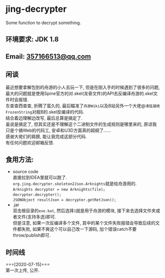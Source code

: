 # jing-decrypter
Some function to decrypt something.

环境要求: JDK 1.8
---

Email: 357166513@qq.com
---

闲谈
---
最近想要拿解包到的舟游的小人去玩一下, 但是在刚入手的时候遇到了很多的问题, 最大的问题就是使用Spine官方的对.skel(龙骨文件)的API去反编译舟游的.skel文件时会报错.<br>
东查查西查查, 折腾了蛮久的, 最后瞄准了`舟游Wiki`以及B站另外一个大佬@`凊弦凝绝FrozenString`对舰B的.skel反编译的代码.<br>
结合着边理解边改写, 最后总算是搞定了.<br>
虽说是搞定了, 但其实还是不理解这个二进制文件的生成规则是哪里来的, 原谅我只是个搞Web的代码工, 安卓和U3D方面真的超纲了……<br>
感谢大佬们的肩膀, 能让我完成这部分代码.<br>
有任何问题欢迎邮箱反馈. <br>

食用方法:
---
* source code<br>
直接拉到IDEA里就可以跑了.<br>
`org.jing.decrypter.skeleton2Json.Arknights`就是给舟游用的.<br>
`Arknights decrypter = new Arknights(file);`<br>
`decrypter.decrypter();`<br>
`JSONObject resultJson = decrypter.getRetJson();`<br>
* .jar<br>
双击根目录的`exe.bat`, 然后选择`1`就是用于舟游的模块, 接下来去选择文件夹或者文件(支持多选)即可.<br>
但是注意, 如果一次反编译多个文件, 其中的某个文件失败报错会导致后续的文件都失败, 如果不爽这个可以自己改一下源码, 加个错误catch不要throw/publish即可.<br>

时间线
---
===[2020-07-15]===<br>
第一次上传, 公开.<br>
